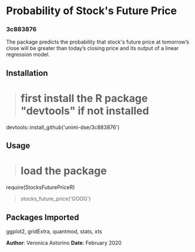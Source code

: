 
# Probability of Stock's Future Price

### 3c883876
The package predicts the probability that stock's future price at tomorrow’s close will be greater than today’s closing price and its output of a linear regression model.

## Installation

># first install the R package "devtools" if not installed
devtools::install_github('unimi-dse/3c883876')


## Usage

># load the package
require(StocksFuturePriceR)

>stocks_future_price('GOOG')

## Packages Imported

ggplot2, gridExtra, quantmod, stats, xts



**Author**: Veronica Astorino
**Date**: February 2020

